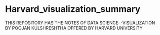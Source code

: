 # Harvard_visualization_summary
THIS REPOSITORY HAS THE NOTES OF DATA SCIENCE: -VISUALIZATION BY POOJAN KULSHRESHTHA OFFERED BY HARVARD UNIVERSITY
